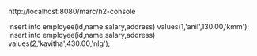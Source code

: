  
http://localhost:8080/marc/h2-console




insert into employee(id,name,salary,address) values(1,'anil',130.00,'kmm');
insert into employee(id,name,salary,address) values(2,'kavitha',430.00,'nlg');
